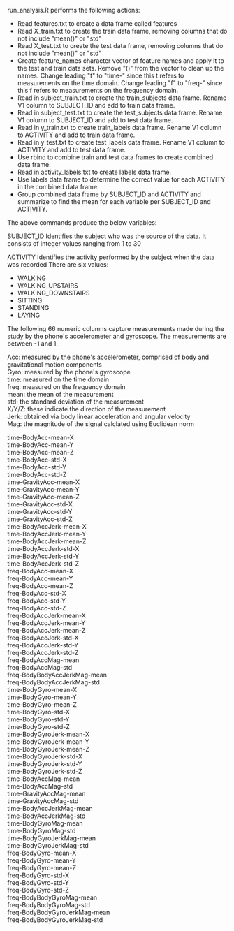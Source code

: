 run_analysis.R performs the following actions:

- Read features.txt to create a data frame called features  
- Read X_train.txt to create the train data frame, removing columns that do not include "mean()" or "std"    
- Read X_test.txt to create the test data frame, removing columns that do not include "mean()" or "std"    
- Create feature_names character vector of feature names and apply it to the test and train data sets. Remove "()" from the vector to clean up the names. Change leading "t" to "time-" since this t refers to measurements on the time domain. Change leading "f" to "freq-" since this f refers to measurements on the frequency domain.  
- Read in subject_train.txt to create the train_subjects data frame. Rename V1 column to SUBJECT_ID and add to train data frame.    
- Read in subject_test.txt to create the test_subjects data frame. Rename V1 column to SUBJECT_ID and add to test data frame. 
- Read in y_train.txt to create train_labels data frame. Rename V1 column to ACTIVITY and add to train data frame.  
- Read in y_test.txt to create test_labels data frame. Rename V1 column to ACTIVITY and add to test data frame.  
- Use rbind to combine train and test data frames to create combined data frame.
- Read in activity_labels.txt to create labels data frame.  
- Use labels data frame to determine the correct value for each ACTIVITY in the combined data frame.  
- Group combined data frame by SUBJECT_ID and ACTIVITY and summarize to find the mean for each variable per SUBJECT_ID and ACTIVITY.

The above commands produce the below variables:

SUBJECT_ID
Identifies the subject who was the source of the data. It consists of integer values ranging from 1 to 30

ACTIVITY
Identifies the activity performed by the subject when the data was recorded
There are six values:
- WALKING
- WALKING_UPSTAIRS
- WALKING_DOWNSTAIRS
- SITTING
- STANDING
- LAYING

The following 66 numeric columns capture measurements made during the study by the phone's accelerometer and gyroscope. The measurements are between -1 and 1. 

Acc: measured by the phone's accelerometer, comprised of body and gravitational motion components  
Gyro: measured by the phone's gyroscope  
time: measured on the time domain  
freq: measured on the frequency domain  
mean: the mean of the measurement  
std: the standard deviation of the measurement  
X/Y/Z: these indicate the direction of the measurement    
Jerk: obtained via body linear acceleration and angular velocity  
Mag: the magnitude of the signal calclated using Euclidean norm  

time-BodyAcc-mean-X          
time-BodyAcc-mean-Y           
time-BodyAcc-mean-Z           
time-BodyAcc-std-X           
time-BodyAcc-std-Y            
time-BodyAcc-std-Z            
time-GravityAcc-mean-X       
time-GravityAcc-mean-Y        
time-GravityAcc-mean-Z        
time-GravityAcc-std-X        
time-GravityAcc-std-Y         
time-GravityAcc-std-Z         
time-BodyAccJerk-mean-X      
time-BodyAccJerk-mean-Y       
time-BodyAccJerk-mean-Z       
time-BodyAccJerk-std-X       
time-BodyAccJerk-std-Y        
time-BodyAccJerk-std-Z   
freq-BodyAcc-mean-X           
freq-BodyAcc-mean-Y           
freq-BodyAcc-mean-Z          
freq-BodyAcc-std-X            
freq-BodyAcc-std-Y            
freq-BodyAcc-std-Z           
freq-BodyAccJerk-mean-X        
freq-BodyAccJerk-mean-Y       
freq-BodyAccJerk-mean-Z      
freq-BodyAccJerk-std-X        
freq-BodyAccJerk-std-Y        
freq-BodyAccJerk-std-Z  
freq-BodyAccMag-mean          
freq-BodyAccMag-std           
freq-BodyBodyAccJerkMag-mean   
freq-BodyBodyAccJerkMag-std  
time-BodyGyro-mean-X         
time-BodyGyro-mean-Y          
time-BodyGyro-mean-Z          
time-BodyGyro-std-X          
time-BodyGyro-std-Y           
time-BodyGyro-std-Z           
time-BodyGyroJerk-mean-X     
time-BodyGyroJerk-mean-Y      
time-BodyGyroJerk-mean-Z      
time-BodyGyroJerk-std-X      
time-BodyGyroJerk-std-Y       
time-BodyGyroJerk-std-Z       
time-BodyAccMag-mean         
time-BodyAccMag-std             
time-GravityAccMag-mean       
time-GravityAccMag-std       
time-BodyAccJerkMag-mean      
time-BodyAccJerkMag-std       
time-BodyGyroMag-mean        
time-BodyGyroMag-std          
time-BodyGyroJerkMag-mean     
time-BodyGyroJerkMag-std     
freq-BodyGyro-mean-X          
freq-BodyGyro-mean-Y          
freq-BodyGyro-mean-Z         
freq-BodyGyro-std-X           
freq-BodyGyro-std-Y           
freq-BodyGyro-std-Z           
freq-BodyBodyGyroMag-mean     
freq-BodyBodyGyroMag-std     
freq-BodyBodyGyroJerkMag-mean  
freq-BodyBodyGyroJerkMag-std  

